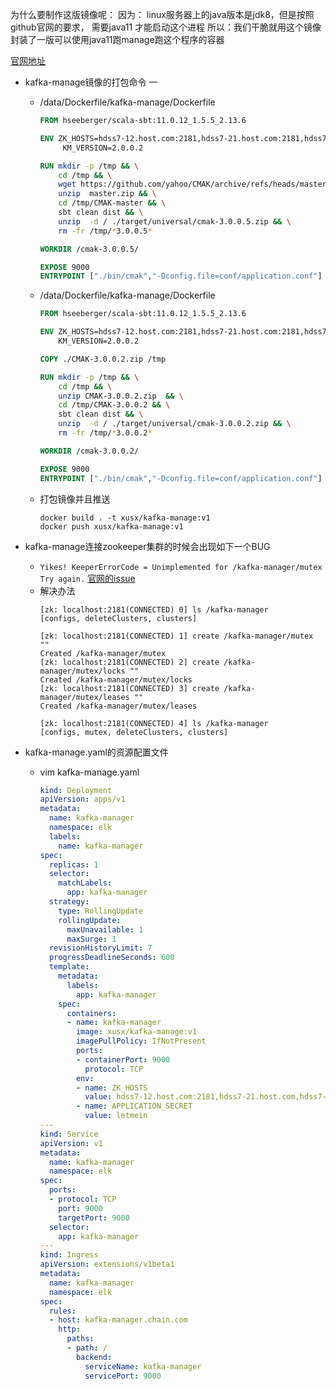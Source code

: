 为什么要制作这版镜像呢：
    因为： linux服务器上的java版本是jdk8，但是按照github官网的要求， 需要java11 才能启动这个进程
    所以：我们干脆就用这个镜像封装了一版可以使用java11跑manage跑这个程序的容器
    
[官网地址](https://github.com/yahoo/CMAK)

- kafka-manage镜像的打包命令 一

  - /data/Dockerfile/kafka-manage/Dockerfile
    ``` Dockerfile
    FROM hseeberger/scala-sbt:11.0.12_1.5.5_2.13.6

    ENV ZK_HOSTS=hdss7-12.host.com:2181,hdss7-21.host.com:2181,hdss7-22.host.com:2181 \
         KM_VERSION=2.0.0.2

    RUN mkdir -p /tmp && \
        cd /tmp && \
        wget https://github.com/yahoo/CMAK/archive/refs/heads/master.zip && \
        unzip  master.zip && \
        cd /tmp/CMAK-master && \
        sbt clean dist && \
        unzip  -d / ./target/universal/cmak-3.0.0.5.zip && \
        rm -fr /tmp/*3.0.0.5*

    WORKDIR /cmak-3.0.0.5/

    EXPOSE 9000
    ENTRYPOINT ["./bin/cmak","-Dconfig.file=conf/application.conf"]
    ```
  - /data/Dockerfile/kafka-manage/Dockerfile

    ``` Dockerfile
    FROM hseeberger/scala-sbt:11.0.12_1.5.5_2.13.6

    ENV ZK_HOSTS=hdss7-12.host.com:2181,hdss7-21.host.com:2181,hdss7-22.host.com:2181 \
        KM_VERSION=2.0.0.2

    COPY ./CMAK-3.0.0.2.zip /tmp

    RUN mkdir -p /tmp && \
        cd /tmp && \
        unzip CMAK-3.0.0.2.zip  && \
        cd /tmp/CMAK-3.0.0.2 && \
        sbt clean dist && \
        unzip  -d / ./target/universal/cmak-3.0.0.2.zip && \
        rm -fr /tmp/*3.0.0.2*

    WORKDIR /cmak-3.0.0.2/

    EXPOSE 9000
    ENTRYPOINT ["./bin/cmak","-Dconfig.file=conf/application.conf"]
    ```
  - 打包镜像并且推送

    ``` shell
    docker build . -t xusx/kafka-manage:v1
    docker push xusx/kafka-manage:v1
    ```
    
- kafka-manage连接zookeeper集群的时候会出现如下一个BUG
  - `Yikes! KeeperErrorCode = Unimplemented for /kafka-manager/mutex Try again.`
  [官网的issue](https://github.com/yahoo/CMAK/issues/731)
  - 解决办法
    ``` shell
    [zk: localhost:2181(CONNECTED) 0] ls /kafka-manager
    [configs, deleteClusters, clusters]
    
    [zk: localhost:2181(CONNECTED) 1] create /kafka-manager/mutex ""
    Created /kafka-manager/mutex
    [zk: localhost:2181(CONNECTED) 2] create /kafka-manager/mutex/locks ""
    Created /kafka-manager/mutex/locks
    [zk: localhost:2181(CONNECTED) 3] create /kafka-manager/mutex/leases ""
    Created /kafka-manager/mutex/leases
    
    [zk: localhost:2181(CONNECTED) 4] ls /kafka-manager
    [configs, mutex, deleteClusters, clusters]
    ```
    
- kafka-manage.yaml的资源配置文件
  - vim kafka-manage.yaml

    ``` yaml
    kind: Deployment
    apiVersion: apps/v1
    metadata:
      name: kafka-manager
      namespace: elk
      labels:
        name: kafka-manager
    spec:
      replicas: 1
      selector:
        matchLabels:
          app: kafka-manager
      strategy:
        type: RollingUpdate
        rollingUpdate:
          maxUnavailable: 1
          maxSurge: 1
      revisionHistoryLimit: 7
      progressDeadlineSeconds: 600
      template:
        metadata:
          labels:
            app: kafka-manager
        spec:
          containers:
          - name: kafka-manager
            image: xusx/kafka-manage:v1
            imagePullPolicy: IfNotPresent
            ports:
            - containerPort: 9000
              protocol: TCP
            env:
            - name: ZK_HOSTS
              value: hdss7-12.host.com:2181,hdss7-21.host.com,hdss7-22.host.com
            - name: APPLICATION_SECRET
              value: letmein
    ---
    kind: Service
    apiVersion: v1
    metadata:
      name: kafka-manager
      namespace: elk
    spec:
      ports:
      - protocol: TCP
        port: 9000
        targetPort: 9000
      selector:
        app: kafka-manager
    ---        
    kind: Ingress
    apiVersion: extensions/v1beta1
    metadata:
      name: kafka-manager
      namespace: elk
    spec:
      rules:
      - host: kafka-manager.chain.com
        http:
          paths:
          - path: /
            backend:
              serviceName: kafka-manager
              servicePort: 9000
    ```
